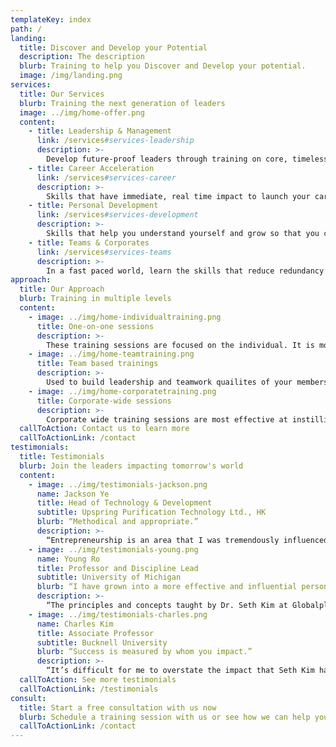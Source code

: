 ```yaml
---
templateKey: index
path: /
landing:
  title: Discover and Develop your Potential
  description: The description
  blurb: Training to help you Discover and Develop your potential.
  image: /img/landing.png
services:
  title: Our Services
  blurb: Training the next generation of leaders
  image: ../img/home-offer.png
  content:
    - title: Leadership & Management
      link: /services#services-leadership
      description: >-
        Develop future-proof leaders through training on core, timeless leadership skills
    - title: Career Acceleration
      link: /services#services-career
      description: >-
        Skills that have immediate, real time impact to launch your career to the next level
    - title: Personal Development
      link: /services#services-development
      description: >-
        Skills that help you understand yourself and grow so that you can then lead others
    - title: Teams & Corporates
      link: /services#services-teams
      description: >-
        In a fast paced world, learn the skills that reduce redundancy in teams and maximize impact
approach:
  title: Our Approach
  blurb: Training in multiple levels
  content:
    - image: ../img/home-individualtraining.png
      title: One-on-one sessions
      description: >-
        These training sessions are focused on the individual. It is more effective for training soft skills.
    - image: ../img/home-teamtraining.png
      title: Team based trainings
      description: >-
        Used to build leadership and teamwork quailites of your members to work better as a team.
    - image: ../img/home-corporatetraining.png
      title: Corporate-wide sessions
      description: >-
        Corporate wide training sessions are most effective at instilling and setting corporate culture.
  callToAction: Contact us to learn more
  callToActionLink: /contact
testimonials:
  title: Testimonials
  blurb: Join the leaders impacting tomorrow's world
  content:
    - image: ../img/testimonials-jackson.png
      name: Jackson Ye
      title: Head of Technology & Development
      subtitle: Upspring Purification Technology Ltd., HK
      blurb: “Methodical and appropriate.”
      description: >-
        “Entrepreneurship is an area that I was tremendously influenced by. Previously, the fear of failure was always something that held me back from pursuing my dreams. From the training I receivedout making them feeling discouraged. Ultimately, it is his oratory prowess, professional yet with a personal touch, perfected into a sublime concoction, which proves so effective in leading many others, like myself, to achieve our high, I learned to overcome that fear by placing my self-worth on something greater than achievements, circumstances or people. Doing so has liberated me to explore new opportunities and endeavors that I never believe was possible.”
    - image: ../img/testimonials-young.png
      name: Young Ro
      title: Professor and Discipline Lead
      subtitle: University of Michigan
      blurb: “I have grown into a more effective and influential person as a result.”
      description: >-
        “The principles and concepts taught by Dr. Seth Kim at Globalplex are enriching and transforming.  Over the years, I have applied many of them to different spheres of my life – character development, professional occupation, leadership skills, family life, lay ministry, relationships, education – and I have grown into a more effective and influential person as a result.”
    - image: ../img/testimonials-charles.png
      name: Charles Kim
      title: Associate Professor
      subtitle: Bucknell University
      blurb: “Success is measured by whom you impact.”
      description: >-
        “It’s difficult for me to overstate the impact that Seth Kim has on my life both professionally and personally. Through my formative years in graduate school, Seth was a mentor, teacher, and friend and through his investment in my life, I grew to be a leader. I believe one of the greatest attributes of a leader is that success is measured by whom you impact. As a professor, sometimes this impact is obscured because our greatest legacy is our students and their imprint on the world. That my role is to serve my students so that they would surpass me almost seems counterintuitive, yet I find that it motivates me to faithfulness and diligence.”
  callToAction: See more testimonials
  callToActionLink: /testimonials
consult:
  title: Start a free consultation with us now
  blurb: Schedule a training session with us or see how we can help you and your team reach your full potential.
  callToActionLink: /contact
---
```

